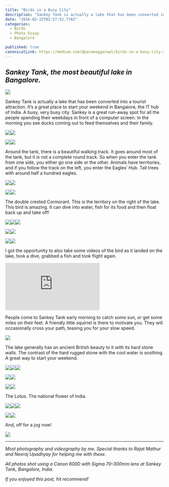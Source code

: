 ```yaml
---
title: "Birds in a Busy City"
description: "Sankey Tank is actually a lake that has been converted into a tourist attraction. It’s a great place to start your weekend in Bangalore, the IT hub of India. A busy, very busy city. Sankey is a great…"
date: "2016-02-22T02:57:52.776Z"
categories: 
  - Birds
  - Photo Essay
  - Bangalore

published: true
canonicalLink: https://medium.com/@paramaggarwal/birds-in-a-busy-city-44cce47943e8
---
```


## _Sankey Tank, the most beautiful lake in Bangalore._

![](./asset-1.jpeg)

Sankey Tank is actually a lake that has been converted into a tourist attraction. It’s a great place to start your weekend in Bangalore, the IT hub of India. A busy, very busy city. Sankey is a great run-away spot for all the people spending their weekdays in front of a computer screen. In the morning you see ducks coming out to feed themselves and their family.

![](./asset-2.jpeg)![](./asset-3.jpeg)

![](./asset-4.jpeg)![](./asset-5.jpeg)

Around the tank, there is a beautiful walking track. It goes around most of the tank, but it is not a complete round track. So when you enter the tank from one side, you either go one side or the other. Animals have territories, and if you follow the track on the left, you enter the Eagles’ Hub. Tall trees with around half a hundred eagles.

![](./asset-6.jpeg)![](./asset-7.jpeg)

![](./asset-8.jpeg)![](./asset-9.jpeg)

The double crested Cormorant. This is the territory on the right of the lake. This bird is amazing. It can dive into water, fish for its food and then float back up and take off!

![](./asset-10.jpeg)![](./asset-11.jpeg)![](./asset-12.jpeg)

![](./asset-13.jpeg)![](./asset-14.jpeg)

![](./asset-15.jpeg)![](./asset-16.jpeg)

I got the opportunity to also take some videos of the bird as it landed on the lake, took a dive, grabbed a fish and took flight again.

<Embed src="https://player.vimeo.com/video/68470594" aspectRatio={0.563} />

People come to Sankey Tank early morning to catch some sun, or get some miles on their feet. A friendly little squirrel is there to motivate you. They will occasionally cross your path, teasing you for your slow speed.

![](./asset-17.jpeg)

The lake generally has an ancient British beauty to it with its hard stone walls. The contrast of the hard rugged stone with the cool water is soothing. A great way to start your weekend.

![](./asset-18.jpeg)![](./asset-19.jpeg)![](./asset-20.jpeg)

![](./asset-21.jpeg)![](./asset-22.jpeg)

![](./asset-23.jpeg)![](./asset-24.jpeg)

The Lotus. The national flower of India.

![](./asset-25.jpeg)![](./asset-26.jpeg)![](./asset-27.jpeg)

![](./asset-28.jpeg)![](./asset-29.jpeg)

And, off for a jog now!

![](./asset-30.jpeg)

---

_Most photography and videography by me. Special thanks to Rajat Mathur and Neeraj Upadhyay for helping me with these._

_All photos shot using a Canon 600D with Sigma 70–300mm lens at Sankey Tank, Bangalore, India._

_If you enjoyed this post, hit recommend!_
